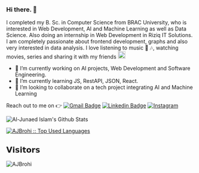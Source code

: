 ### Hi there. 👋
I completed my B. Sc. in Computer Science from BRAC University, who is interested in Web Development, AI and Machine Learning as well as Data Science. Also doing an internship in Web Development in Riziq IT Solutions. I am completely passionate about frontend development, graphs and also very interested in data analysis. I love listening to music :heartbeat: :notes:, watching movies, series and sharing it with my friends <img height ="20" src= "https://camo.githubusercontent.com/6ba7b982e69849c28d40e15131d5557cd65455a6/68747470733a2f2f6d656469612e67697068792e636f6d2f6d656469612f4c6e516a7057614f4e386e68723231764e572f67697068792e676966" />
- 🔭 I’m currently working on AI projects, Web Development and Software Engineering.
- 🌱 I’m currently learning JS, RestAPI, JSON, React.
- 👯 I’m looking to collaborate on a tech project integrating AI and Machine Learning

Reach out to me on :point_right: [![Gmail Badge](https://img.shields.io/badge/-Gmail-c14438?style=flat-square&logo=Gmail&logoColor=white&link=mailto:brohi96@gmail.com)](mailto:brohi96@gmail.com)
[![Linkedin Badge](https://img.shields.io/badge/-Linkedin-4169E1?style=flat-square&logo=Linkedin&logoColor=white&&link=https://www.linkedin.com/in/al-junaed/)](https://www.linkedin.com/in/al-junaed/)
[![Instagram](https://img.shields.io/badge/-Instagram-c13584?style=flat&labelColor=c13584&logo=instagram&logoColor=white)](https://www.instagram.com/a.j.brohi/)


<!--
**AJBrohi/AJBrohi** is a ✨ _special_ ✨ repository because its `README.md` (this file) appears on your GitHub profile.

Here are some ideas to get you started:

- 🔭 I’m currently working on ...
- 🌱 I’m currently learning ...
- 👯 I’m looking to collaborate on ...
- 🤔 I’m looking for help with ...
- 💬 Ask me about ...
- 📫 How to reach me: ...
- 😄 Pronouns: ...
- ⚡ Fun fact: ...
-->

![Al-Junaed Islam's Github Stats](https://github-readme-stats.vercel.app/api?username=AJBrohi&show_icons=true_color=fff&icon_color=79ff97&text_color=9f9f9f&bg_color=151515)

<a href="https://github.com/AJBrohi/website">
  <img src="https://github-readme-stats.vercel.app/api/top-langs/?username=AJBrohi&langs_count=10&theme=tokyonight&layout=compact" alt="AJBrohi :: Top Used Languages" />
</a>


## 𝗩𝗶𝘀𝗶𝘁𝗼𝗿𝘀
<!--![Profile_Views](https://visitor-badge.glitch.me/badge?page_id=AJBrohi.AJBrohi)-->
<img src="https://komarev.com/ghpvc/?username=AJBrohi" alt="AJBrohi" />
